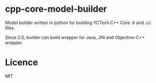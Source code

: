 # cpp-core-model-builder

Model builder written in python for building YCTech C++ Core .h and .cc files.

Since 2.0, builder can build wrapper for Java, JNI and Objective-C++ wrapper.

# Licence
MIT

